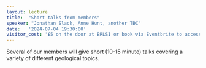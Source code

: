 ```yaml
---
layout: lecture
title:  "Short talks from members"
speaker: "Jonathan Slack, Anne Hunt, another TBC"
date:   '2024-07-04 19:30:00'
visitor_cost: '£5 on the door at BRLSI or book via Eventbrite to access on Zoom'
---
```

Several of our members will give short (10-15 minute) talks covering a variety of different geological topics.